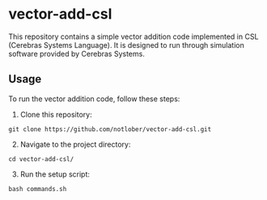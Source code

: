 # vector-add-csl

This repository contains a simple vector addition code implemented in CSL (Cerebras Systems Language). It is designed to run through simulation software provided by Cerebras Systems.

## Usage

To run the vector addition code, follow these steps:

1. Clone this repository:

```
git clone https://github.com/notlober/vector-add-csl.git
```

2. Navigate to the project directory:

```
cd vector-add-csl/
```

3. Run the setup script:

```
bash commands.sh
```
